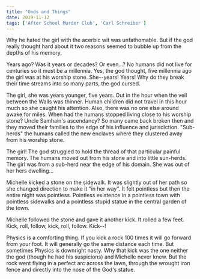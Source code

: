 ```yaml
---
title: "Gods and Things"
date: 2019-11-12
tags: ['After School Murder Club', 'Carl Schreiber']
---
```


Why he hated the girl with the acerbic wit was unfathomable. But if the god really thought hard about it two reasons seemed to bubble up from the depths of his memory.

Years ago? Was it years or decades? Or even...? No humans did not live for centuries so it must be a millennia. Yes, the god thought, five millennia ago the girl was at his worship stone. She--years! Years! Why do they break their time streams into so many parts, the god cursed.

The girl, she was years younger, five years. Out in the hour when the veil between the Walls was thinner. Human children did not travel in this hour much so she caught his attention. Also, there was no one else around awake for miles. When had the humans stopped living close to his worship stone? Uncle Samhain's ascendancy? So many came back broken then and they moved their families to the edge of his influence and jurisdiction. "Sub-herds" the humans called the new enclaves where they clustered away from his worship stone.

The girl! The god struggled to hold the thread of that particular painful memory. The humans moved out from his stone and into little sun-herds. The girl was from a sub-herd near the edge of his domain. She was out of her hers dwelling...

Michelle kicked a stone on the sidewalk. It was slightly out of her path so she changed direction to make it "in her way". It felt pointless but then the entire night was pointless. Pointless existence in a pointless town with pointless sidewalks and a pointless stupid statue in the central garden of the town.

Michelle followed the stone and gave it another kick. It rolled a few feet. Kick, roll, follow, kick, roll, follow. Kick--!

Physics is a comforting thing. If you kick a rock 100 times it will go forward from your foot. It will generally go the same distance each time. But sometimes Physics is downright nasty. Why that kick was the one neither the god (though he had his suspicions) and Michelle never knew. But the rock went flying in a perfect arc across the lawn, through the wrought iron fence and directly into the nose of the God's statue.
